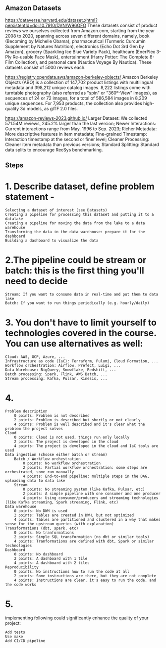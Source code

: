 ## Amazon Datasets

https://dataverse.harvard.edu/dataset.xhtml?persistentId=doi:10.7910/DVN/W96OFO 
These datasets consist of product reviews we ourselves collected from Amazon.com, starting from the year 2008 to 2020, spanning across seven different domains, namely, book (Becoming by Michelle Obama), pharmaceutical (Turmeric Curcumin Supplement by Natures Nutrition), electronics (Echo Dot 3rd Gen by Amazon), grocery (Sparkling Ice Blue Variety Pack), healthcare (EnerPlex 3-Ply Re-usable Face Mask), entertainment (Harry Potter: The Complete 8-Film Collection), and personal care (Nautica Voyage By Nautica). These datasets consist of 5000 reviews each.

https://registry.opendata.aws/amazon-berkeley-objects/ 
Amazon Berkeley Objects (ABO) is a collection of 147,702 product listings with multilingual metadata and 398,212 unique catalog images. 8,222 listings come with turntable photography (also referred as "spin" or "360º-View" images), as sequences of 24 or 72 images, for a total of 586,584 images in 8,209 unique sequences. For 7,953 products, the collection also provides high-quality 3d models, as glTF 2.0 files.


https://amazon-reviews-2023.github.io/
    Larger Dataset: We collected 571.54M reviews, 245.2% larger than the last version;
    Newer Interactions: Current interactions range from May. 1996 to Sep. 2023;
    Richer Metadata: More descriptive features in item metadata;
    Fine-grained Timestamp: Interaction timestamp at the second or finer level;
    Cleaner Processing: Cleaner item metadata than previous versions;
    Standard Splitting: Standard data splits to encourage RecSys benchmarking.

## Steps 

# 1. Describe dataset, define problem statement - 
    Selecting a dataset of interest (see Datasets)
    Creating a pipeline for processing this dataset and putting it to a datalake
    Creating a pipeline for moving the data from the lake to a data warehouse
    Transforming the data in the data warehouse: prepare it for the dashboard
    Building a dashboard to visualize the data

# 2.The pipeline could be stream or batch: this is the first thing you'll need to decide

    Stream: If you want to consume data in real-time and put them to data lake
    Batch: If you want to run things periodically (e.g. hourly/daily)

# 3. You don't have to limit yourself to technologies covered in the course. You can use alternatives as well:

    Cloud: AWS, GCP, Azure, ...
    Infrastructure as code (IaC): Terraform, Pulumi, Cloud Formation, ...
    Workflow orchestration: Airflow, Prefect, Luigi, ...
    Data Warehouse: BigQuery, Snowflake, Redshift, ...
    Batch processing: Spark, Flink, AWS Batch, ...
    Stream processing: Kafka, Pulsar, Kinesis, ...

# 4. 
    Problem description
        0 points: Problem is not described
        2 points: Problem is described but shortly or not clearly
        4 points: Problem is well described and it's clear what the problem the project solves
    Cloud
        0 points: Cloud is not used, things run only locally
        2 points: The project is developed in the cloud
        4 points: The project is developed in the cloud and IaC tools are used
    Data ingestion (choose either batch or stream)
        Batch / Workflow orchestration
            0 points: No workflow orchestration
            2 points: Partial workflow orchestration: some steps are orchestrated, some run manually
            4 points: End-to-end pipeline: multiple steps in the DAG, uploading data to data lake
        Stream
            0 points: No streaming system (like Kafka, Pulsar, etc)
            2 points: A simple pipeline with one consumer and one producer
            4 points: Using consumer/producers and streaming technologies (like Kafka streaming, Spark streaming, Flink, etc)
    Data warehouse
        0 points: No DWH is used
        2 points: Tables are created in DWH, but not optimized
        4 points: Tables are partitioned and clustered in a way that makes sense for the upstream queries (with explanation)
    Transformations (dbt, spark, etc)
        0 points: No tranformations
        2 points: Simple SQL transformation (no dbt or similar tools)
        4 points: Tranformations are defined with dbt, Spark or similar technologies
    Dashboard
        0 points: No dashboard
        2 points: A dashboard with 1 tile
        4 points: A dashboard with 2 tiles
    Reproducibility
        0 points: No instructions how to run the code at all
        2 points: Some instructions are there, but they are not complete
        4 points: Instructions are clear, it's easy to run the code, and the code works

# 5. 

implementing following could significantly enhance the quality of your project:

    Add tests
    Use make
    Add CI/CD pipeline
